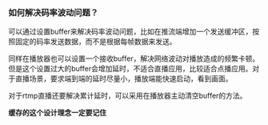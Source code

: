 <!--
 * @Author: xiuquanxu
 * @Company: kaochong
 * @Date: 2020-12-30 20:19:15
 * @LastEditors: xiuquanxu
 * @LastEditTime: 2020-12-30 20:20:23
-->
### 如何解决码率波动问题？
  
可以通过设置buffer来解决码率波动问题，比如在推流端增加一个发送缓冲区，按照固定的码率发送数据，而不是根据每帧数据来发送。

同样在播放器也可以设置一个接收buffer，解决网络波动对播放造成的频繁卡顿。但是这个设置过大的buffer会增加延时，不适合直播应用，比较适合点播应用。对于直播场景，要求端到端的延时尽量小，播放端能快速启动，看到画面。

对于rtmp直播还要解决累计延时，可以采用在播放器主动清空buffer的方法。  

**缓存的这个设计理念一定要记住**